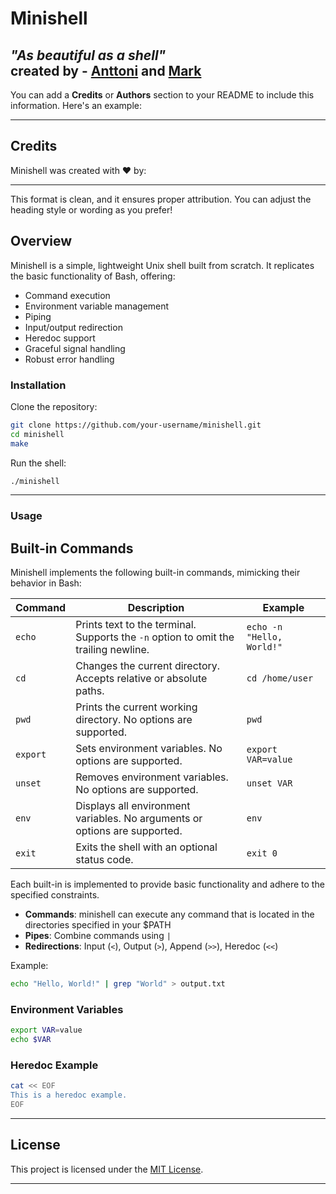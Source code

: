# **Minishell**  
*"As beautiful as a shell"*  
created by - [Anttoni](https://github.com/manttoni) and [Mark](https://github.com/607mark)  
---

You can add a **Credits** or **Authors** section to your README to include this information. Here's an example:  

---

## **Credits**  
Minishell was created with ❤️ by:  


---

This format is clean, and it ensures proper attribution. You can adjust the heading style or wording as you prefer!

## **Overview**  
Minishell is a simple, lightweight Unix shell built from scratch. It replicates the basic functionality of Bash, offering:  
- Command execution  
- Environment variable management
- Piping
- Input/output redirection  
- Heredoc support  
- Graceful signal handling
- Robust error handling

### **Installation**  
Clone the repository:  
```bash
git clone https://github.com/your-username/minishell.git
cd minishell
make
```

Run the shell:  
```bash
./minishell
```

---

### **Usage**  

## **Built-in Commands**  

Minishell implements the following built-in commands, mimicking their behavior in Bash:  

| **Command** | **Description** | **Example** |  
|-------------|-----------------|-------------|  
| `echo`      | Prints text to the terminal. Supports the `-n` option to omit the trailing newline. | `echo -n "Hello, World!"` |  
| `cd`        | Changes the current directory. Accepts relative or absolute paths. | `cd /home/user` |  
| `pwd`       | Prints the current working directory. No options are supported. | `pwd` |  
| `export`    | Sets environment variables. No options are supported. | `export VAR=value` |  
| `unset`     | Removes environment variables. No options are supported. | `unset VAR` |  
| `env`       | Displays all environment variables. No arguments or options are supported. | `env` |  
| `exit`      | Exits the shell with an optional status code. | `exit 0` |  

Each built-in is implemented to provide basic functionality and adhere to the specified constraints.  

- **Commands**: minishell can execute any command that is located in the directories specified in your $PATH
- **Pipes**: Combine commands using `|`  
- **Redirections**: Input (`<`), Output (`>`), Append (`>>`), Heredoc (`<<`)  

Example:  
```bash
echo "Hello, World!" | grep "World" > output.txt
```

### **Environment Variables**  
```bash
export VAR=value
echo $VAR
```

### **Heredoc Example**  
```bash
cat << EOF
This is a heredoc example.
EOF
```

---

## **License**  
This project is licensed under the [MIT License](LICENSE).  

---
